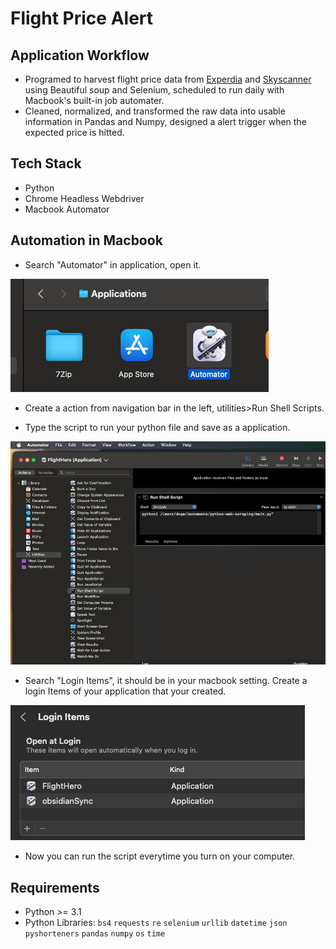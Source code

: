 # Flight Price Alert

## Application Workflow
- Programed to harvest flight price data from [Experdia](www.expedia.com.hk) and [Skyscanner](www.skyscanner.com.hk) using Beautiful soup and Selenium, scheduled to run daily with Macbook's built-in job automater.
- Cleaned, normalized, and transformed the raw data into usable information in Pandas and Numpy, designed a alert trigger when the expected price is hitted.

## Tech Stack
- Python
- Chrome Headless Webdriver
- Macbook Automator

## Automation in Macbook
- Search "Automator" in application, open it.

![screenshoot](https://raw.githubusercontent.com/hlpangaa/python-web-scraping/master/assets/0.png)

- Create a action from navigation bar in the left, utilities>Run Shell Scripts. 

- Type the script to run your python file and save as a application.

![screenshoot](https://raw.githubusercontent.com/hlpangaa/python-web-scraping/master/assets/1.png)

- Search "Login Items", it should be in your macbook setting. Create a login Items of your application that your created.

![screenshoot](https://raw.githubusercontent.com/hlpangaa/python-web-scraping/master/assets/2.png)

- Now you can run the script everytime you turn on your computer.

## Requirements
* Python >= 3.1
* Python Libraries: `bs4` `requests` `re` `selenium` `urllib` `datetime` `json` `pyshorteners` `pandas` `numpy` `os` `time`
